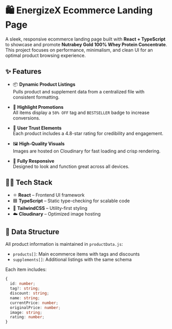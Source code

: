 # 🛍️ EnergizeX Ecommerce Landing Page

A sleek, responsive ecommerce landing page built with **React + TypeScript** to showcase and promote **Nutrabey Gold 100% Whey Protein Concentrate**. This project focuses on performance, minimalism, and clean UI for an optimal product browsing experience.


## ✨ Features

- 📦 **Dynamic Product Listings**  
  Pulls product and supplement data from a centralized file with consistent formatting.

- 💸 **Highlight Promotions**  
  All items display a `50% OFF` tag and `BESTSELLER` badge to increase conversions.

- 🌟 **User Trust Elements**  
  Each product includes a 4.8-star rating for credibility and engagement.

- 🖼️ **High-Quality Visuals**  
  Images are hosted on Cloudinary for fast loading and crisp rendering.

- 📱 **Fully Responsive**  
  Designed to look and function great across all devices.


## 🧑‍💻 Tech Stack

- ⚛️ **React** – Frontend UI framework  
- 🟦 **TypeScript** – Static type-checking for scalable code  
- 🎨 **TailwindCSS** – Utility-first styling  
- ☁️ **Cloudinary** – Optimized image hosting


## 📁 Data Structure

All product information is maintained in `productData.js`:

- `products[]`: Main ecommerce items with tags and discounts  
- `supplements[]`: Additional listings with the same schema

Each item includes:

```ts
{
  id: number;
  tag?: string;
  discount: string;
  name: string;
  currentPrice: number;
  originalPrice: number;
  image: string;
  rating: number;
}

